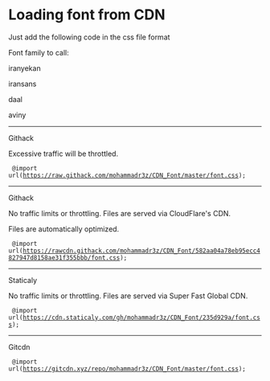 # Loading font from CDN
Just add the following code in the css file format

Font family to call:

iranyekan

iransans

daal

aviny

-----------------------------------------------------------------------------
Githack

Excessive traffic will be throttled.

<code> @import url(https://raw.githack.com/mohammadr3z/CDN_Font/master/font.css); </code>

-----------------------------------------------------------------------------
Githack

No traffic limits or throttling. Files are served via CloudFlare's CDN.

Files are automatically optimized.


<code> @import url(https://rawcdn.githack.com/mohammadr3z/CDN_Font/582aa04a78eb95ecc4827947d8158ae31f355bbb/font.css); </code>

-----------------------------------------------------------------------------
Staticaly

No traffic limits or throttling. Files are served via Super Fast Global CDN.


<code> @import url(https://cdn.staticaly.com/gh/mohammadr3z/CDN_Font/235d929a/font.css); </code>

-----------------------------------------------------------------------------
Gitcdn

<code> @import url(https://gitcdn.xyz/repo/mohammadr3z/CDN_Font/master/font.css); </code>







